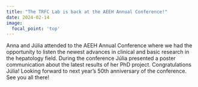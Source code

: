```yaml
---
title: "The TRFC Lab is back at the AEEH Annual Conference!"
date: 2024-02-14
image:
  focal_point: 'top'
---
```


Anna and Júlia attended to the AEEH Annual Conference where we had the opportunity to listen the newest advances in clinical and basic research in the hepatology field. During the conference Júlia presented a poster communication about the latest results of her PhD project. Congratulations Júlia! Looking forward to next year’s 50th anniversary of the conference. See you all there!